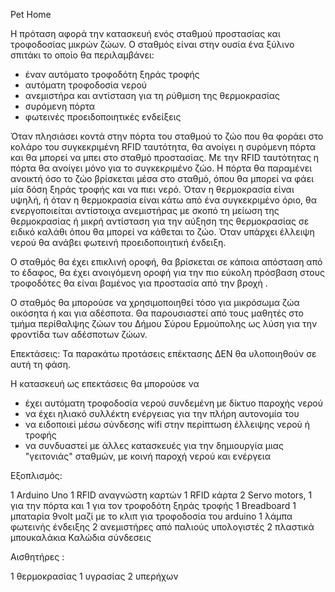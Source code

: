 Pet Home

Η πρόταση αφορά την κατασκευή ενός σταθμού προστασίας και τροφοδοσίας μικρών ζώων. Ο σταθμός είναι στην ουσία ένα ξύλινο σπιτάκι το οποίο θα περιλαμβάνει:
- έναν αυτόματο τροφοδότη ξηράς τροφής
- αυτόματη τροφοδοσία νερού
- ανεμιστήρα και αντίσταση για τη ρύθμιση της θερμοκρασίας
- συρόμενη πόρτα 
- φωτεινές προειδοποιητικές ενδείξεις

Όταν πλησιάσει κοντά στην πόρτα του σταθμού το ζώο που θα φοράει στο κολάρο του συγκεκριμένη RFID ταυτότητα, θα ανοίγει η συρόμενη πόρτα και θα μπορεί να μπει στο σταθμό προστασίας. Με την RFID ταυτότητας η πόρτα θα ανοίγει μόνο για το συγκεκριμένο ζώο. Η πόρτα θα παραμένει ανοικτή όσο το ζώο βρίσκεται μέσα στο σταθμό, όπου θα μπορεί να φάει μία δόση ξηράς τροφής και να πιει νερό. 
Όταν η θερμοκρασία είναι  υψηλή, ή όταν η θερμοκρασία είναι κάτω από ένα συγκεκριμένο όριο, θα ενεργοποιείται  αντίστοιχα ανεμιστήρας με σκοπό τη μείωση της θερμοκρασίας ή μικρή αντίσταση για την αύξηση της  θερμοκρασίας σε ειδικό καλάθι όπου θα μπορεί να κάθεται το ζώο.
Όταν υπάρχει έλλειψη νερού θα ανάβει φωτεινή προειδοποιητική ένδειξη.

Ο σταθμός θα έχει επικλινή οροφή, θα βρίσκεται σε κάποια απόσταση από το έδαφος, θα έχει ανοιγόμενη οροφή για την πιο εύκολη πρόσβαση στους τροφοδότες θα είναι βαμένος για προστασία από την βροχή .  

Ο σταθμός θα μπορούσε να χρησιμοποιηθεί τόσο για μικρόσωμα ζώα οικόσητα ή και για αδέσποτα. Θα παρουσιαστεί από τους μαθητές στο τμήμα περίθαλψης ζώων του Δήμου Σύρου Ερμούπολης ως λύση για την φροντίδα των αδέσποτων ζώων.

Επεκτάσεις:
Τα παρακάτω προτάσεις επέκτασης ΔΕΝ θα υλοποιηθούν σε αυτή τη φάση.

Η κατασκευή ως επεκτάσεις θα μπορούσε να 
 - έχει αυτόματη τροφοδοσία νερού συνδεμένη με δίκτυο παροχής νερού
 - να έχει ηλιακό συλλέκτη ενέργειας για την πλήρη αυτονομία του
 - να ειδοποιεί μέσω σύνδεσης wifi στην περίπτωση έλλειψης νερού ή τροφής
 - να συνδυαστεί με άλλες κατασκευές για την δημιουργία μιας "γειτονιάς" σταθμών, με κοινή παροχή νερού και ενέργεια 

Εξοπλισμός: 

1 Arduino Uno
1 RFID αναγνώστη καρτών 
1 RFID κάρτα
2 Servo motors, 1 για την πόρτα και 1 για τον τροφοδότη ξηράς τροφής
1 Breadboard
1 μπαταρία 9volt μαζί με το κλιπ για τροφοδοσία του arduino
1 λάμπα φωτεινής ένδειξης
2 ανεμιστήρες από παλιούς υπολογιστές
2 πλαστικά μπουκαλάκια 
Καλώδια σύνδεσεις

Αισθητήρες :

1 θερμοκρασίας
1 υγρασίας
2 υπερήχων






